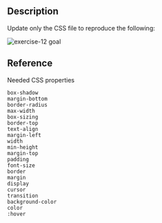 ## Description

Update only the CSS file to reproduce the following:  

![exercise-12 goal](../../assets/ex-12-goal.gif)


## Reference

Needed CSS properties

```
box-shadow
margin-bottom
border-radius
max-width
box-sizing
border-top
text-align
margin-left
width
min-height
margin-top
padding
font-size
border
margin
display
cursor
transition
background-color
color
:hover
```
